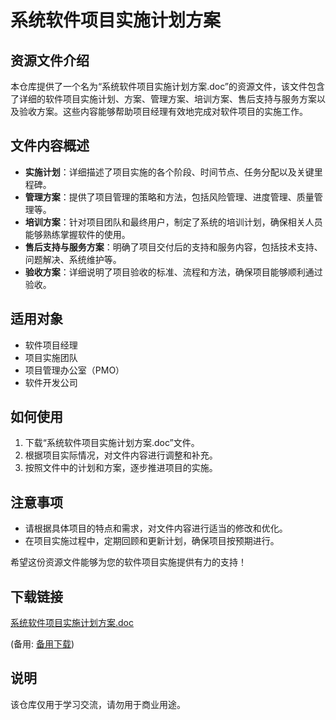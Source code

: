 # 系统软件项目实施计划方案

## 资源文件介绍

本仓库提供了一个名为“系统软件项目实施计划方案.doc”的资源文件，该文件包含了详细的软件项目实施计划、方案、管理方案、培训方案、售后支持与服务方案以及验收方案。这些内容能够帮助项目经理有效地完成对软件项目的实施工作。

## 文件内容概述

- **实施计划**：详细描述了项目实施的各个阶段、时间节点、任务分配以及关键里程碑。
- **管理方案**：提供了项目管理的策略和方法，包括风险管理、进度管理、质量管理等。
- **培训方案**：针对项目团队和最终用户，制定了系统的培训计划，确保相关人员能够熟练掌握软件的使用。
- **售后支持与服务方案**：明确了项目交付后的支持和服务内容，包括技术支持、问题解决、系统维护等。
- **验收方案**：详细说明了项目验收的标准、流程和方法，确保项目能够顺利通过验收。

## 适用对象

- 软件项目经理
- 项目实施团队
- 项目管理办公室（PMO）
- 软件开发公司

## 如何使用

1. 下载“系统软件项目实施计划方案.doc”文件。
2. 根据项目实际情况，对文件内容进行调整和补充。
3. 按照文件中的计划和方案，逐步推进项目的实施。

## 注意事项

- 请根据具体项目的特点和需求，对文件内容进行适当的修改和优化。
- 在项目实施过程中，定期回顾和更新计划，确保项目按预期进行。

希望这份资源文件能够为您的软件项目实施提供有力的支持！

## 下载链接
[系统软件项目实施计划方案.doc](https://pan.quark.cn/s/ebea269c43fc) 

(备用: [备用下载](https://pan.baidu.com/s/1jCAWd-Oex22QOMJLOICvTw?pwd=1234))

## 说明

该仓库仅用于学习交流，请勿用于商业用途。
